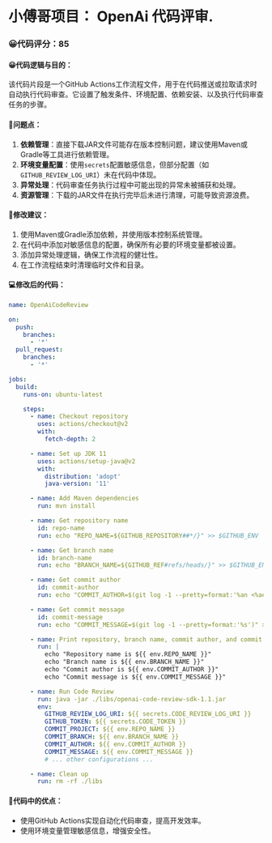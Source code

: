 # 小傅哥项目： OpenAi 代码评审.
### 😀代码评分：85
#### 😀代码逻辑与目的：
该代码片段是一个GitHub Actions工作流程文件，用于在代码推送或拉取请求时自动执行代码审查。它设置了触发条件、环境配置、依赖安装、以及执行代码审查任务的步骤。

#### 🤔问题点：
1. **依赖管理**：直接下载JAR文件可能存在版本控制问题，建议使用Maven或Gradle等工具进行依赖管理。
2. **环境变量配置**：使用`secrets`配置敏感信息，但部分配置（如`GITHUB_REVIEW_LOG_URI`）未在代码中体现。
3. **异常处理**：代码审查任务执行过程中可能出现的异常未被捕获和处理。
4. **资源管理**：下载的JAR文件在执行完毕后未进行清理，可能导致资源浪费。

#### 🎯修改建议：
1. 使用Maven或Gradle添加依赖，并使用版本控制系统管理。
2. 在代码中添加对敏感信息的配置，确保所有必要的环境变量都被设置。
3. 添加异常处理逻辑，确保工作流程的健壮性。
4. 在工作流程结束时清理临时文件和目录。

#### 💻修改后的代码：
```yaml
name: OpenAiCodeReview

on:
  push:
    branches:
      - '*'
  pull_request:
    branches:
      - '*'

jobs:
  build:
    runs-on: ubuntu-latest

    steps:
      - name: Checkout repository
        uses: actions/checkout@v2
        with:
          fetch-depth: 2

      - name: Set up JDK 11
        uses: actions/setup-java@v2
        with:
          distribution: 'adopt'
          java-version: '11'

      - name: Add Maven dependencies
        run: mvn install

      - name: Get repository name
        id: repo-name
        run: echo "REPO_NAME=${GITHUB_REPOSITORY##*/}" >> $GITHUB_ENV

      - name: Get branch name
        id: branch-name
        run: echo "BRANCH_NAME=${GITHUB_REF#refs/heads/}" >> $GITHUB_ENV

      - name: Get commit author
        id: commit-author
        run: echo "COMMIT_AUTHOR=$(git log -1 --pretty=format:'%an <%ae>')" >> $GITHUB_ENV

      - name: Get commit message
        id: commit-message
        run: echo "COMMIT_MESSAGE=$(git log -1 --pretty=format:'%s')" >> $GITHUB_ENV

      - name: Print repository, branch name, commit author, and commit message
        run: |
          echo "Repository name is ${{ env.REPO_NAME }}"
          echo "Branch name is ${{ env.BRANCH_NAME }}"
          echo "Commit author is ${{ env.COMMIT_AUTHOR }}"
          echo "Commit message is ${{ env.COMMIT_MESSAGE }}"

      - name: Run Code Review
        run: java -jar ./libs/openai-code-review-sdk-1.1.jar
        env:
          GITHUB_REVIEW_LOG_URI: ${{ secrets.CODE_REVIEW_LOG_URI }}
          GITHUB_TOKEN: ${{ secrets.CODE_TOKEN }}
          COMMIT_PROJECT: ${{ env.REPO_NAME }}
          COMMIT_BRANCH: ${{ env.BRANCH_NAME }}
          COMMIT_AUTHOR: ${{ env.COMMIT_AUTHOR }}
          COMMIT_MESSAGE: ${{ env.COMMIT_MESSAGE }}
          # ... other configurations ...

      - name: Clean up
        run: rm -rf ./libs
```

#### 🌟代码中的优点：
- 使用GitHub Actions实现自动化代码审查，提高开发效率。
- 使用环境变量管理敏感信息，增强安全性。